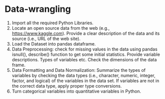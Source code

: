 # Data-wrangling
1. Import all the required Python Libraries. 
2. Locate an open source data from the web (e.g., https://www.kaggle.com). Provide a clear description of the data and its source (i.e., URL of the web site). 
3. Load the Dataset into pandas dataframe. 
4. Data Preprocessing: check for missing values in the data using pandas isnull(), describe() function to get some initial statistics. Provide variable descriptions. Types of variables etc. Check the dimensions of the data frame. 
5. Data Formatting and Data Normalization: Summarize the types of variables by checking the data types (i.e., character, numeric, integer, factor, and logical) of the variables in the data set. If variables are not in the correct data type, apply proper type conversions. 
6. Turn categorical variables into quantitative variables in Python.
